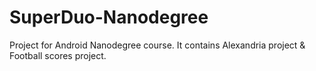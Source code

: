 # SuperDuo-Nanodegree
Project for Android Nanodegree course. It contains Alexandria project &amp; Football scores project. 
